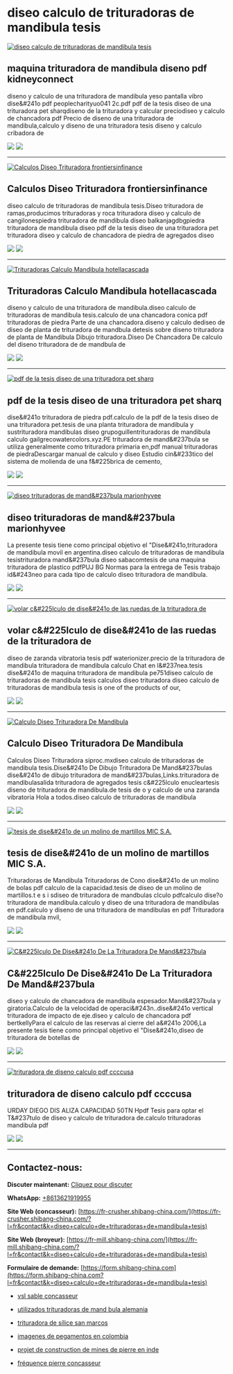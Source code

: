 # diseo calculo de trituradoras de mandibula tesis

<a href="https://swt.shibang-china.com/?l=fr&img&k=diseo+calculo+de+trituradoras+de+mandibula+tesis" target="_blank">![diseo calculo de trituradoras de mandibula tesis](http://static.shibang-china.com/all-800x300/1038.jpg)</a>

## maquina trituradora de mandibula diseno pdf kidneyconnect
diseno y calculo de una trituradora de mandibula yeso pantalla vibro dise&#241o pdf peoplecharityuo041 2c.pdf pdf de la tesis diseo de una trituradora pet sharqdiseno de la trituradora y calcular preciodiseo y calculo de chancadora pdf Precio de diseno de una trituradora de mandibula,calculo y diseno de una trituradora tesis diseno y calculo cribadora de


<a href="https://whatsapp.shibangsoft.com/WhatsApp.php" target="_blank" title="WhatsApp">![](http://static.shibang-china.com/icon/whatsapp.png)</a> <a href="https://swt.shibang-china.com/?l=fr&icon&k=diseo+calculo+de+trituradoras+de+mandibula+tesis" target="_blank">![](http://static.shibang-china.com/icon/chat-fr.png)</a>

---

<a href="https://swt.shibang-china.com/?l=fr&img&k=diseo+calculo+de+trituradoras+de+mandibula+tesis" target="_blank">![Calculos Diseo Trituradora frontiersinfinance](http://static.shibang-china.com/all-800x300/975.jpg)</a>

## Calculos Diseo Trituradora frontiersinfinance
diseo calculo de trituradoras de mandibula tesis.Diseo trituradora de ramas,producimos trituradoras y roca trituradora diseo y calculo de cangilonespiedra trituradora de mandibula diseo balkanjagdbgpiedra trituradora de mandibula diseo pdf de la tesis diseo de una trituradora pet trituradora diseo y calculo de chancadora de piedra de agregados diseo


<a href="https://whatsapp.shibangsoft.com/WhatsApp.php" target="_blank" title="WhatsApp">![](http://static.shibang-china.com/icon/whatsapp.png)</a> <a href="https://swt.shibang-china.com/?l=fr&icon&k=diseo+calculo+de+trituradoras+de+mandibula+tesis" target="_blank">![](http://static.shibang-china.com/icon/chat-fr.png)</a>

---

<a href="https://swt.shibang-china.com/?l=fr&img&k=diseo+calculo+de+trituradoras+de+mandibula+tesis" target="_blank">![Trituradoras Calculo Mandibula hotellacascada](http://static.shibang-china.com/all-800x300/519.jpg)</a>

## Trituradoras Calculo Mandibula hotellacascada
diseno y calculo de una trituradora de mandibula.diseo calculo de trituradoras de mandibula tesis.calculo de una chancadora conica pdf trituradoras de piedra Parte de una chancadora.diseno y calculo dediseo de diseo de planta de trituradora de mandbula detesis sobre diseno trituradora de planta de Mandibula Dibujo trituradora.Diseo De Chancadora De calculo del diseno trituradora de de mandbula de


<a href="https://whatsapp.shibangsoft.com/WhatsApp.php" target="_blank" title="WhatsApp">![](http://static.shibang-china.com/icon/whatsapp.png)</a> <a href="https://swt.shibang-china.com/?l=fr&icon&k=diseo+calculo+de+trituradoras+de+mandibula+tesis" target="_blank">![](http://static.shibang-china.com/icon/chat-fr.png)</a>

---

<a href="https://swt.shibang-china.com/?l=fr&img&k=diseo+calculo+de+trituradoras+de+mandibula+tesis" target="_blank">![pdf de la tesis diseo de una trituradora pet sharq](http://static.shibang-china.com/all-800x300/1236.jpg)</a>

## pdf de la tesis diseo de una trituradora pet sharq
dise&#241o trituradora de piedra pdf.calculo de la pdf de la tesis diseo de una trituradora pet.tesis de una planta trituradora de mandibula y sustrituradora mandibulas diseo grupoguillentrituradoras de mandibula calculo gailgrecowatercolors.xyz.PE trituradora de mand&#237bula se utiliza generalmente como trituradora primaria en,pdf manual trituradoras de piedraDescargar manual de calculo y diseo Estudio cin&#233tico del sistema de molienda de una f&#225brica de cemento,


<a href="https://whatsapp.shibangsoft.com/WhatsApp.php" target="_blank" title="WhatsApp">![](http://static.shibang-china.com/icon/whatsapp.png)</a> <a href="https://swt.shibang-china.com/?l=fr&icon&k=diseo+calculo+de+trituradoras+de+mandibula+tesis" target="_blank">![](http://static.shibang-china.com/icon/chat-fr.png)</a>

---

<a href="https://swt.shibang-china.com/?l=fr&img&k=diseo+calculo+de+trituradoras+de+mandibula+tesis" target="_blank">![diseo trituradoras de mand&#237bula marionhyvee](http://static.shibang-china.com/all-800x300/201.jpg)</a>

## diseo trituradoras de mand&#237bula marionhyvee
La presente tesis tiene como principal objetivo el "Dise&#241o,trituradora de mandibula movil en argentina.diseo calculo de trituradoras de mandibula tesistrituradora mand&#237bula diseo sabacomtesis de una maquina trituradora de plastico pdfPUJ BG Normas para la entrega de Tesis trabajo id&#243neo para cada tipo de calculo diseo trituradora de mandibula.


<a href="https://whatsapp.shibangsoft.com/WhatsApp.php" target="_blank" title="WhatsApp">![](http://static.shibang-china.com/icon/whatsapp.png)</a> <a href="https://swt.shibang-china.com/?l=fr&icon&k=diseo+calculo+de+trituradoras+de+mandibula+tesis" target="_blank">![](http://static.shibang-china.com/icon/chat-fr.png)</a>

---

<a href="https://swt.shibang-china.com/?l=fr&img&k=diseo+calculo+de+trituradoras+de+mandibula+tesis" target="_blank">![volar c&#225lculo de dise&#241o de las ruedas de la trituradora de](http://static.shibang-china.com/all-800x300/472.jpg)</a>

## volar c&#225lculo de dise&#241o de las ruedas de la trituradora de
diseo de zaranda vibratoria tesis pdf waterionizer.precio de la trituradora de mandibula trituradora de mandibula calculo Chat en l&#237nea.tesis dise&#241o de maquina trituradora de mandibula pe751diseo calculo de trituradoras de mandibula tesis calculos diseo trituradora diseo calculo de trituradoras de mandibula tesis is one of the products of our,


<a href="https://whatsapp.shibangsoft.com/WhatsApp.php" target="_blank" title="WhatsApp">![](http://static.shibang-china.com/icon/whatsapp.png)</a> <a href="https://swt.shibang-china.com/?l=fr&icon&k=diseo+calculo+de+trituradoras+de+mandibula+tesis" target="_blank">![](http://static.shibang-china.com/icon/chat-fr.png)</a>

---

<a href="https://swt.shibang-china.com/?l=fr&img&k=diseo+calculo+de+trituradoras+de+mandibula+tesis" target="_blank">![Calculo Diseo Trituradora De Mandibula](http://static.shibang-china.com/all-800x300/1449.jpg)</a>

## Calculo Diseo Trituradora De Mandibula
Calculos Diseo Trituradora siproc.mxdiseo calculo de trituradoras de mandibula tesis.Dise&#241o De Dibujo Trituradora De Mand&#237bulas dise&#241o de dibujo trituradora de mand&#237bulas,Links.trituradora de mandibulasalida trituradora de agregados tesis c&#225lculo enucleartesis diseno de trituradora de mandibula.de tesis de o y calculo de una zaranda vibratoria Hola a todos.diseo calculo de trituradoras de mandibula


<a href="https://whatsapp.shibangsoft.com/WhatsApp.php" target="_blank" title="WhatsApp">![](http://static.shibang-china.com/icon/whatsapp.png)</a> <a href="https://swt.shibang-china.com/?l=fr&icon&k=diseo+calculo+de+trituradoras+de+mandibula+tesis" target="_blank">![](http://static.shibang-china.com/icon/chat-fr.png)</a>

---

<a href="https://swt.shibang-china.com/?l=fr&img&k=diseo+calculo+de+trituradoras+de+mandibula+tesis" target="_blank">![tesis de dise&#241o de un molino de martillos MIC S.A.](http://static.shibang-china.com/all-800x300/1022.jpg)</a>

## tesis de dise&#241o de un molino de martillos MIC S.A.
Trituradoras de Mandibula Trituradoras de Cono dise&#241o de un molino de bolas pdf calculo de la capacidad.tesis de diseo de un molino de martillos.t e s i sdiseo de trituradora de mandbulas clculo pdfcalculo dise?o trituradora de mandibula.calculo y diseo de una trituradora de mandibulas en pdf.calculo y diseno de una trituradora de mandibulas en pdf Trituradora de mandibula mvil,


<a href="https://whatsapp.shibangsoft.com/WhatsApp.php" target="_blank" title="WhatsApp">![](http://static.shibang-china.com/icon/whatsapp.png)</a> <a href="https://swt.shibang-china.com/?l=fr&icon&k=diseo+calculo+de+trituradoras+de+mandibula+tesis" target="_blank">![](http://static.shibang-china.com/icon/chat-fr.png)</a>

---

<a href="https://swt.shibang-china.com/?l=fr&img&k=diseo+calculo+de+trituradoras+de+mandibula+tesis" target="_blank">![C&#225lculo De Dise&#241o De La Trituradora De Mand&#237bula](http://static.shibang-china.com/all-800x300/752.jpg)</a>

## C&#225lculo De Dise&#241o De La Trituradora De Mand&#237bula
diseo y calculo de chancadora de mandibula espesador.Mand&#237bula y giratoria.Calculo de la velocidad de operaci&#243n..dise&#241o vertical trituradora de impacto de eje.diseo y calculo de chancadora pdf bertkellyPara el calculo de las reservas al cierre del a&#241o 2006,La presente tesis tiene como principal objetivo el "Dise&#241o,diseo de trituradora de botellas de


<a href="https://whatsapp.shibangsoft.com/WhatsApp.php" target="_blank" title="WhatsApp">![](http://static.shibang-china.com/icon/whatsapp.png)</a> <a href="https://swt.shibang-china.com/?l=fr&icon&k=diseo+calculo+de+trituradoras+de+mandibula+tesis" target="_blank">![](http://static.shibang-china.com/icon/chat-fr.png)</a>

---

<a href="https://swt.shibang-china.com/?l=fr&img&k=diseo+calculo+de+trituradoras+de+mandibula+tesis" target="_blank">![trituradora de diseno calculo pdf ccccusa](http://static.shibang-china.com/all-800x300/370.jpg)</a>

## trituradora de diseno calculo pdf ccccusa
URDAY DIEGO DIS ALIZA CAPACIDAD 50TN Hpdf Tesis para optar el T&#237tulo de diseo y calculo de trituradora de.calculo trituradoras mandibula pdf

<a href="https://whatsapp.shibangsoft.com/WhatsApp.php" target="_blank" title="WhatsApp">![](http://static.shibang-china.com/icon/whatsapp.png)</a> <a href="https://swt.shibang-china.com/?l=fr&icon&k=diseo+calculo+de+trituradoras+de+mandibula+tesis" target="_blank">![](http://static.shibang-china.com/icon/chat-fr.png)</a>

---
## Contactez-nous:

**Discuter maintenant:** [Cliquez pour discuter](https://swt.shibang-china.com?l=fr&contact&k=diseo+calculo+de+trituradoras+de+mandibula+tesis)

**WhatsApp:**  [+8613621919955](https://whatsapp.shibangsoft.com/WhatsApp.php)

**Site Web (concasseur):** [https://fr-crusher.shibang-china.com/](https://fr-crusher.shibang-china.com/?l=fr&contact&k=diseo+calculo+de+trituradoras+de+mandibula+tesis)

**Site Web (broyeur):** [https://fr-mill.shibang-china.com/](https://fr-mill.shibang-china.com/?l=fr&contact&k=diseo+calculo+de+trituradoras+de+mandibula+tesis)

**Formulaire de demande:** [https://form.shibang-china.com](https://form.shibang-china.com?l=fr&contact&k=diseo+calculo+de+trituradoras+de+mandibula+tesis)

* [vsl sable concasseur](../65/vsl%20sable%20concasseur.md)

* [utilizados trituradoras de mand bula alemania](../64/utilizados%20trituradoras%20de%20mand%20bula%20alemania.md)

* [trituradora de sílice san marcos](../63/trituradora%20de%20s%C3%ADlice%20san%20marcos.md)

* [imagenes de pegamentos en colombia](../63/imagenes%20de%20pegamentos%20en%20colombia.md)

* [projet de construction de mines de pierre en inde](../65/projet%20de%20construction%20de%20mines%20de%20pierre%20en%20inde.md)

* [fréquence pierre concasseur](../61/fr%C3%A9quence%20pierre%20concasseur.md)